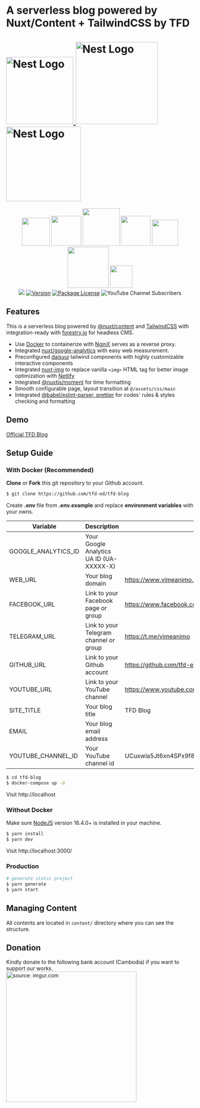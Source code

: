<h1>A serverless blog powered by Nuxt/Content  + TailwindCSS by TFD
  <a  
    href="https://nestjs.com/"  
    target="blank"  
  >  
<br/>  
<br/> 
    <img  
      src="https://www.docker.com/wp-content/uploads/2022/03/horizontal-logo-monochromatic-white.png"  
      width="180"  
      alt="Nest Logo"  
    /> 
    <img  
      src="https://content.nuxtjs.org/logo-light.svg"  
      width="220"  
      alt="Nest Logo"  
    />  
<img  
      src="https://camo.githubusercontent.com/53b9876cd8e38928387c6824043b0e2772b15b1bfdb7f42d0864216abbf3dfe8/68747470733a2f2f7265666163746f72696e6775692e6e7963332e63646e2e6469676974616c6f6365616e7370616365732e636f6d2f7461696c77696e642d6c6f676f2e737667"  
      width="200"  
      alt="Nest Logo"  
    />  

  </a>  
</h1>

<p align="center">  
<img src="https://img.shields.io/badge/docker-%230db7ed.svg?style=for-the-badge&logo=docker&logoColor=white" width="75">
<img src="https://img.shields.io/badge/node.js-%2343853D.svg?style=for-the-badge&logo=node.js&logoColor=white" width="80">  
<img src="https://img.shields.io/badge/javascript-%23323330.svg?style=for-the-badge&logo=javascript&logoColor=%23F7DF1E" width="100">  
<img src="https://img.shields.io/badge/ESLint-4B3263?style=for-the-badge&logo=eslint&logoColor=white" width="80">  
<img src="https://img.shields.io/badge/Nuxt-black?style=for-the-badge&logo=nuxt.js&logoColor=white" width="70">  
<img src="https://img.shields.io/badge/tailwindcss-%2338B2AC.svg?style=for-the-badge&logo=tailwind-css&logoColor=white" width="110">
<img src="https://img.shields.io/badge/-jest-%23C21325?style=for-the-badge&logo=jest&logoColor=white" width="60">  
<br/>
<a href="https://app.netlify.com/sites/relaxed-neumann-d28ee3/deploys"><img src="https://api.netlify.com/api/v1/badges/1f884128-722a-4ae3-bc04-8bf55bc27cd3/deploy-status"/></a>
<a href="https://www.npmjs.com/package/nuxt" target="_blank"><img src="https://badgen.net/npm/v/nuxt" alt="Version" /></a>  
<a href="https://www.gnu.org/licenses/gpl-3.0" target="_blank"><img src="https://img.shields.io/badge/License-GPLv3-blue.svg" alt="Package License" /></a>  
<img alt="YouTube Channel Subscribers" src="https://img.shields.io/youtube/channel/subscribers/UCJHZ__wUxS9lgTZHMxpMJcQ?style=social">  
<br/>   
</p>

## Features

This is a serverless blog powered by [@nuxt/content](https://content.nuxtjs.org/) and  [TailwindCSS](https://tailwindcss.com/)  with integration-ready with [forestry.io](https://forestry.io/) for headless CMS.

- Use [Docker](https://www.docker.com/) to containerize with [NginX](https://www.nginx.com/) serves as a reverse proxy.
-  Integrated [nuxt/google-analytics](https://google-analytics.nuxtjs.org/) with easy web measurement.
- Preconfigured [daisyui](https://daisyui.com/) tailwind components with highly customizable interactive components
- Integrated [nuxt-img](https://image.nuxtjs.org/components/nuxt-img/) to replace vanilla  ``<img>`` HTML tag for better image optimization with [Netlify](https://www.netlify.com/)
- Integrated [@nuxtjs/moment](https://www.npmjs.com/package/@nuxtjs/moment) for time formatting
- Smooth configurable page, layout transition at ``@/assets/css/main``
- Integrated [@babel/eslint-parser, prettier](https://www.npmjs.com/package/@babel/eslint-parser) for codes' rules & styles checking and formatting

## Demo
[Official TFD Blog](https://tfdevs.com)

## Setup Guide
### With Docker (Recommended)
**Clone** or **Fork** this git repository to your Github account.
```bash  
$ git clone https://github.com/tfd-ed/tfd-blog  
````  
Create **.env** file from **.env.example** and replace **environment variables** with your owns.

| Variable  | Description  | Default                                          |  
|---|---|--------------------------------------------------|
| GOOGLE_ANALYTICS_ID  |  Your Google Analytics UA ID (UA-XXXXX-X) |                                                  | 
|  WEB_URL |  Your blog domain | https://www.vimeanimo.com                           | 
|  FACEBOOK_URL |  Link to your Facebook page or group | https://www.facebook.com/imo.vimean  | 
|  TELEGRAM_URL | Link to your Telegram channel or group  | https://t.me/vimeanimo                            | 
|  GITHUB_URL | Link to your Github account  | https://github.com/tfd-ed                        | 
| YOUTUBE_URL  |  Link to your YouTube channel | https://www.youtube.com/channel/UCuxwla5Jt6xn4SPx9f8X8Uw | 
|  SITE_TITLE | Your blog title  | TFD Blog                                         | 
|  EMAIL |  Your blog email address |                                   | 
| YOUTUBE_CHANNEL_ID | Your YouTube channel id | UCuxwla5Jt6xn4SPx9f8X8Uw                                               |

```bash    
$ cd tfd-blog   
$ docker-compose up -d   
````  
Visit http://localhost
### Without Docker
Make sure [NodeJS](https://nodejs.dev/) version 16.4.0+ is installed in your machine.
```bash      
$ yarn install  
$ yarn dev  
````  
Visit http://localhost:3000/

### Production
```bash  
# generate static project  
$ yarn generate  
$ yarn start  
```  

## Managing Content

All contents are located in `content/` directory where you can see the structure.

## Donation

Kindly donate to the following bank account (Cambodia) if you want to support our works.  
<a href="https://imgur.com/fEjLJ0E"><img src="https://i.imgur.com/fEjLJ0E.jpg" title="source: imgur.com" width="350"  /></a> 
